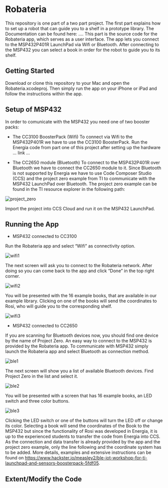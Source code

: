 # Robateria
This repository is one part of a two part project. The first part explains how to set up a robot that can guide you to a shelf in a prototype library. The Documentation can be found here: ....
This part is the source code for the Robateria app, which serves as a user interface. The app lets you connect to the MSP432P401R LaunchPad via Wifi or Bluetooth. After connecting to the MSP432 you can select a book in order for the robot to guide you to its shelf.

## Getting Started
Download or clone this repository to your Mac and open the Robateria.xcodeproj.
Then simply run the app on your iPhone or iPad and follow the instructions within the app.

## Setup of MSP432
In order to comunicate with the MSP432 you need one of two booster packs:

* The CC3100 BoosterPack (Wifi)
To connect via Wifi to the MSP432P401R we have to use the CC3100 BoosterPack.
Run the Energia code from part one of this project after setting up the hardware ... link ...

* The CC2650 module (Bluetooth)
To connect to the MSP432P401R over Bluetooth we have to connect the CC2650 module to it. Since Bluetooth is not supported by Energia we have to use Code Composer Studio (CCS) and the project zero example from TI to communicate with the MSP432 LaunchPad over Bluetooth. The project zero example can be found in the TI resource explorer in the following path: 

![project_zero](https://user-images.githubusercontent.com/32970755/35755294-f7d04d1e-0866-11e8-8029-a2177587e0cf.png)

Import the project into CCS Cloud and run it on the MSP432 LaunchPad.

## Running the App

* MSP432 connected to CC3100

Run the Robateria app and select “Wifi” as connectivity option.

![wifi1](https://user-images.githubusercontent.com/32970755/35755109-459aba08-0866-11e8-86c4-93232e99b850.png)

The next screen will ask you to connect to the Robateria network. After doing so you can come back to the app and click “Done” in the top right corner.

![wifi2](https://user-images.githubusercontent.com/32970755/35755193-906f3f2c-0866-11e8-95a2-850d9e589fdc.png)

You will be presented with the 16 example books, that are available in our example library. Clicking on one of the books will send the coordinates to Rosi, who will guide you to the corresponding shelf.

![wifi3](https://user-images.githubusercontent.com/32970755/35755214-9e9af5be-0866-11e8-8dea-c54816d16272.png)




* MSP432 connected to CC2650

If you are scanning for Bluetooth devices now, you should find one device by the name of Project Zero. An easy way to connect to the MSP432 is provided by the Robateria app. To communicate with MSP432 simply launch the Robateria app and select Bluetooth as connection method. 

![ble1](https://user-images.githubusercontent.com/32970755/35755244-bffa6ece-0866-11e8-8500-81574065dbad.png)

The next screen will show you a list of available Bluetooth devices. Find Project Zero in the list and select it.

![ble2](https://user-images.githubusercontent.com/32970755/35755261-d0c4a922-0866-11e8-8def-9b039fbe28e5.png)

You will be presented with a screen that has 16 example books, an LED switch and three color buttons.

![ble3](https://user-images.githubusercontent.com/32970755/35755273-df306064-0866-11e8-9d8c-be15584e961f.png)

Clicking the LED switch or one of the buttons will turn the LED off or change its color. Selecting a book will send the coordinates of the Book to the MSP432 but since the functionality of Rosi was developed in Energia, it is up to the experienced students to transfer the code from Energia into CCS. As the connection and data transfer is already provided by the app and the project zero example, only the line following and the coordinate system has to be added. More details, examples and extensive instructions can be found on https://www.hackster.io/measley2/ble-iot-workshop-for-ti-launchpad-and-sensors-boosterpack-5fdf05.

## Extent/Modify the Code







